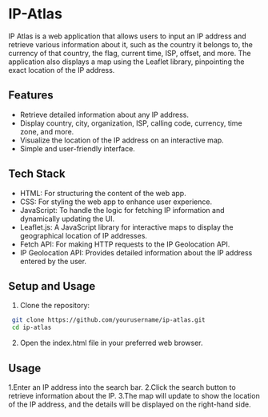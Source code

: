 # IP-Atlas

IP Atlas is a web application that allows users to input an IP address and retrieve various information about it, such as the country it belongs to, the currency of that country, the flag, current time, ISP, offset, and more. The application also displays a map using the Leaflet library, pinpointing the exact location of the IP address.

## Features
- Retrieve detailed information about any IP address.
- Display country, city, organization, ISP, calling code, currency, time zone, and more.
- Visualize the location of the IP address on an interactive map.
- Simple and user-friendly interface.

## Tech Stack
- HTML: For structuring the content of the web app.
- CSS: For styling the web app to enhance user experience.
- JavaScript: To handle the logic for fetching IP information and dynamically updating the UI.
- Leaflet.js: A JavaScript library for interactive maps to display the geographical location of IP addresses.
- Fetch API: For making HTTP requests to the IP Geolocation API.
- IP Geolocation API: Provides detailed information about the IP address entered by the user.

## Setup and Usage
1. Clone the repository:
  ```bash
   git clone https://github.com/yourusername/ip-atlas.git
   cd ip-atlas
```
2.  Open the index.html file in your preferred web browser.

## Usage
1.Enter an IP address into the search bar.
2.Click the search button to retrieve information about the IP.
3.The map will update to show the location of the IP address, and the details will be displayed on the right-hand side.




